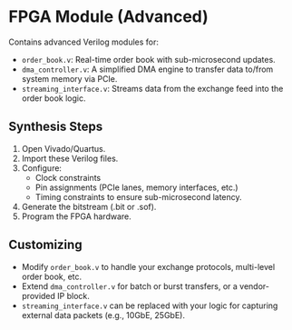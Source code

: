 # FPGA Module (Advanced)

Contains advanced Verilog modules for:
- `order_book.v`: Real-time order book with sub-microsecond updates.
- `dma_controller.v`: A simplified DMA engine to transfer data to/from system memory via PCIe.
- `streaming_interface.v`: Streams data from the exchange feed into the order book logic.

## Synthesis Steps
1. Open Vivado/Quartus.
2. Import these Verilog files.
3. Configure:
   - Clock constraints
   - Pin assignments (PCIe lanes, memory interfaces, etc.)
   - Timing constraints to ensure sub-microsecond latency.
4. Generate the bitstream (.bit or .sof).
5. Program the FPGA hardware.

## Customizing
- Modify `order_book.v` to handle your exchange protocols, multi-level order book, etc.
- Extend `dma_controller.v` for batch or burst transfers, or a vendor-provided IP block.
- `streaming_interface.v` can be replaced with your logic for capturing external data packets (e.g., 10GbE, 25GbE).
